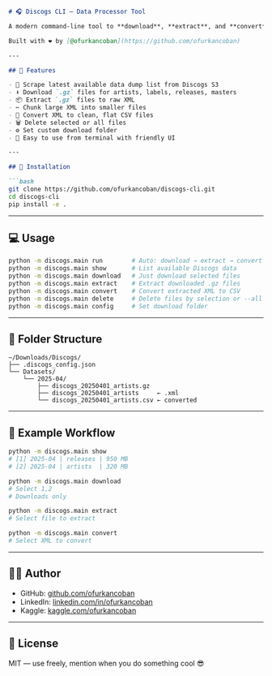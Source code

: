 ```markdown
# 🎧 Discogs CLI — Data Processor Tool

A modern command-line tool to **download**, **extract**, and **convert** Discogs data dumps into structured CSV files.

Built with ❤️ by [@ofurkancoban](https://github.com/ofurkancoban)

---

## 🚀 Features

- 🧠 Scrape latest available data dump list from Discogs S3
- ⬇️ Download `.gz` files for artists, labels, releases, masters
- 📦 Extract `.gz` files to raw XML
- ✂️ Chunk large XML into smaller files
- 📄 Convert XML to clean, flat CSV files
- 🗑 Delete selected or all files
- ⚙️ Set custom download folder
- 🧪 Easy to use from terminal with friendly UI

---

## 🧩 Installation

```bash
git clone https://github.com/ofurkancoban/discogs-cli.git
cd discogs-cli
pip install -e .
```

---

## 💻 Usage

```bash
python -m discogs.main run        # Auto: download → extract → convert
python -m discogs.main show       # List available Discogs data
python -m discogs.main download   # Just download selected files
python -m discogs.main extract    # Extract downloaded .gz files
python -m discogs.main convert    # Convert extracted XML to CSV
python -m discogs.main delete     # Delete files by selection or --all
python -m discogs.main config     # Set download folder
```

---

## 📁 Folder Structure

```
~/Downloads/Discogs/
├── .discogs_config.json
└── Datasets/
    └── 2025-04/
        ├── discogs_20250401_artists.gz
        ├── discogs_20250401_artists     ← .xml
        └── discogs_20250401_artists.csv ← converted
```

---

## 🧠 Example Workflow

```bash
python -m discogs.main show
# [1] 2025-04 | releases | 950 MB
# [2] 2025-04 | artists  | 320 MB

python -m discogs.main download
# Select 1,2
# Downloads only

python -m discogs.main extract
# Select file to extract

python -m discogs.main convert
# Select XML to convert
```

---

## 🧑‍💻 Author

- GitHub: [github.com/ofurkancoban](https://github.com/ofurkancoban)
- LinkedIn: [linkedin.com/in/ofurkancoban](https://linkedin.com/in/ofurkancoban)
- Kaggle: [kaggle.com/ofurkancoban](https://www.kaggle.com/ofurkancoban)

---

## 📜 License

MIT — use freely, mention when you do something cool 😎
```